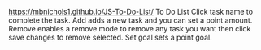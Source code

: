 https://mbnichols1.github.io/JS-To-Do-List/
To Do List
Click task name to complete the task.
Add adds a new task and you can set a point amount.
Remove enables a remove mode to remove any task you want then click save changes to remove selected.
Set goal sets a point goal.
